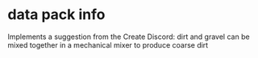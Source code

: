 # data pack info
Implements a suggestion from the Create Discord: dirt and gravel can be mixed together in a mechanical mixer to produce coarse dirt
